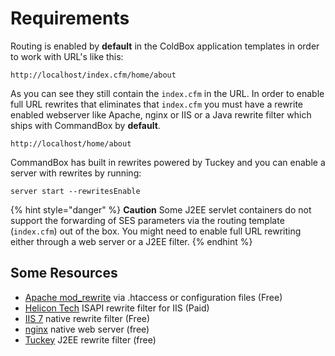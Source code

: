 # Requirements

Routing is enabled by **default** in the ColdBox application templates in order to work with URL's like this:

`http://localhost/index.cfm/home/about`

As you can see they still contain the `index.cfm` in the URL. In order to enable full URL rewrites that eliminates that `index.cfm` you must have a rewrite enabled webserver like Apache, nginx or IIS or a Java rewrite filter which ships with CommandBox by **default**.

`http://localhost/home/about`

CommandBox has built in rewrites powered by Tuckey and you can enable a server with rewrites by running:

```text
server start --rewritesEnable
```

{% hint style="danger" %}
**Caution** Some J2EE servlet containers do not support the forwarding of SES parameters via the routing template \(`index.cfm`\) out of the box. You might need to enable full URL rewriting either through a web server or a J2EE filter.
{% endhint %}

## Some Resources

* [Apache mod\_rewrite](http://httpd.apache.org/docs/current/mod/mod_rewrite.html) via .htaccess or configuration files \(Free\)
* [Helicon Tech](http://www.helicontech.com/) ISAPI rewrite filter for IIS \(Paid\)
* [IIS 7](http://www.iis.net/downloads/microsoft/url-rewrite) native rewrite filter \(Free\)
* [nginx](http://nginx.org/) native web server \(free\)
* [Tuckey](http://www.tuckey.org/) J2EE rewrite filter \(free\)

